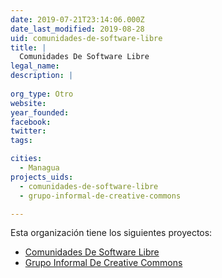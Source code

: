 ```yaml
---
date: 2019-07-21T23:14:06.000Z
date_last_modified: 2019-08-28
uid: comunidades-de-software-libre
title: |
  Comunidades De Software Libre
legal_name: 
description: |
  
org_type: Otro
website: 
year_founded: 
facebook: 
twitter: 
tags:

cities: 
  - Managua
projects_uids:
  - comunidades-de-software-libre
  - grupo-informal-de-creative-commons

---
```


Esta organización tiene los siguientes proyectos:

- [Comunidades De Software Libre](/proyectos/comunidades-de-software-libre)
- [Grupo Informal De Creative Commons](/proyectos/grupo-informal-de-creative-commons)
